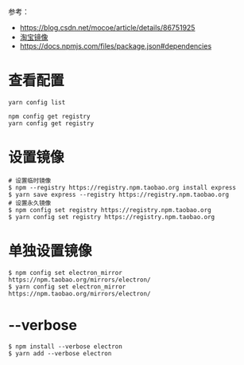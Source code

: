 参考：  
- https://blog.csdn.net/mocoe/article/details/86751925
- [淘宝镜像](https://npm.taobao.org/)
- https://docs.npmjs.com/files/package.json#dependencies

# 查看配置
```
yarn config list

npm config get registry
yarn config get registry
```

# 设置镜像
```
# 设置临时镜像
$ npm --registry https://registry.npm.taobao.org install express
$ yarn save express --registry https://registry.npm.taobao.org
# 设置永久镜像
$ npm config set registry https://registry.npm.taobao.org
$ yarn config set registry https://registry.npm.taobao.org
```

# 单独设置镜像
```
$ npm config set electron_mirror https://npm.taobao.org/mirrors/electron/
$ yarn config set electron_mirror https://npm.taobao.org/mirrors/electron/
```

# --verbose
```
$ npm install --verbose electron
$ yarn add --verbose electron
```
